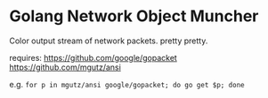 Golang Network Object Muncher
=============================

Color output stream of network packets.
pretty pretty.

requires:
https://github.com/google/gopacket
https://github.com/mgutz/ansi

e.g.
`for p in mgutz/ansi google/gopacket; do go get $p; done`


